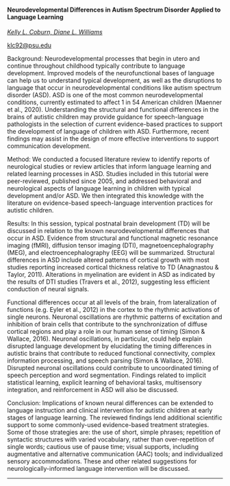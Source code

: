 #### Neurodevelopmental Differences in Autism Spectrum Disorder Applied to Language Learning

[*Kelly L. Coburn, Diane L. Williams*](./authors)

klc92@psu.edu

Background:  Neurodevelopmental processes that begin in utero and continue throughout childhood typically contribute to language development. Improved models of the neurofunctional bases of language can help us to understand typical development, as well as the disruptions to language that occur in neurodevelopmental conditions like autism spectrum disorder (ASD). ASD is one of the most common neurodevelopmental conditions, currently estimated to affect 1 in 54 American children (Maenner et al., 2020). Understanding the structural and functional differences in the brains of autistic children may provide guidance for speech-language pathologists in the selection of current evidence-based practices to support the development of language of children with ASD. Furthermore, recent findings may assist in the design of more effective interventions to support communication development. 

Method: We conducted a focused literature review to identify reports of neurological studies or review articles that inform language learning and related learning processes in ASD. Studies included in this tutorial were peer-reviewed, published since 2005, and addressed behavioral and neurological aspects of language learning in children with typical development and/or ASD. We then integrated this knowledge with the literature on evidence-based speech-language intervention practices for autistic children.  

Results:  In this session, typical postnatal brain development (TD) will be discussed in relation to the known neurodevelopmental differences that occur in ASD. Evidence from structural and functional magnetic resonance imaging (fMRI), diffusion tensor imaging (DTI), magnetoencephalography (MEG), and electroencephalography (EEG) will be summarized. Structural differences in ASD include altered patterns of cortical growth with most studies reporting increased cortical thickness relative to TD (Anagnastou & Taylor, 2011). Alterations in myelination are evident in ASD as indicated by the results of DTI studies (Travers et al., 2012), suggesting less efficient conduction of neural signals.  

Functional differences occur at all levels of the brain, from lateralization of functions (e.g. Eyler et al., 2012) in the cortex to the rhythmic activations of single neurons. Neuronal oscillations are rhythmic patterns of excitation and inhibition of brain cells that contribute to the synchronization of diffuse cortical regions and play a role in our human sense of timing (Simon & Wallace, 2016). Neuronal oscillations, in particular, could help explain disrupted language development by elucidating the timing differences in autistic brains that contribute to reduced functional connectivity, complex information processing, and speech parsing (Simon & Wallace, 2016). Disrupted neuronal oscillations could contribute to uncoordinated timing of speech perception and word segmentation. Findings related to implicit statistical learning, explicit learning of behavioral tasks, multisensory integration, and reinforcement in ASD will also be discussed.  

Conclusion:  Implications of known neural differences can be extended to language instruction and clinical intervention for autistic children at early stages of language learning. The reviewed findings lend additional scientific support to some commonly-used evidence-based treatment strategies. Some of those strategies are: the use of short, simple phrases; repetition of syntactic structures with varied vocabulary, rather than over-repetition of single words; cautious use of pause time; visual supports, including augmentative and alternative communication (AAC) tools; and individualized sensory accommodations. These and other related suggestions for neurologically-informed language intervention will be discussed.

---

